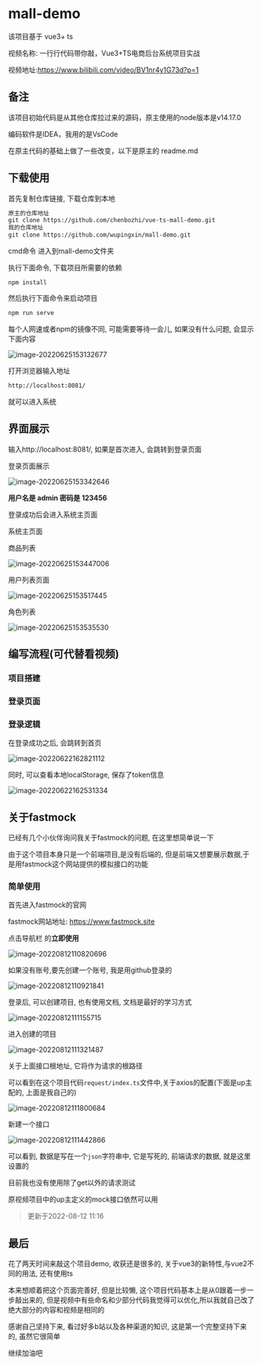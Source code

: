 # mall-demo

该项目基于 vue3+ ts

视频名称: 一行行代码带你敲，Vue3+TS电商后台系统项目实战

视频地址:https://www.bilibili.com/video/BV1nr4y1G73d?p=1 

## 备注

该项目初始代码是从其他仓库拉过来的源码，原主使用的node版本是v14.17.0

编码软件是IDEA，我用的是VsCode

在原主代码的基础上做了一些改变，以下是原主的 readme.md

## 下载使用

首先复制仓库链接, 下载仓库到本地


```xml
原主的仓库地址
git clone https://github.com/chenbozhi/vue-ts-mall-demo.git
我的仓库地址
git clone https://github.com/wupingxin/mall-demo.git
```

cmd命令 进入到mall-demo文件夹

执行下面命令, 下载项目所需要的依赖

```
npm install
```

然后执行下面命令来启动项目

```xml
npm run serve
```

每个人网速或者npm的镜像不同, 可能需要等待一会儿, 如果没有什么问题, 会显示下面内容

![image-20220625153132677](https://firstbucket-1300448090.cos.ap-chengdu.myqcloud.com/cbz_book_images/image-20220625153132677.png)

打开浏览器输入地址

```xml
http://localhost:8081/
```

就可以进入系统

## 界面展示

输入http://localhost:8081/, 如果是首次进入, 会跳转到登录页面

登录页面展示

![image-20220625153342646](https://firstbucket-1300448090.cos.ap-chengdu.myqcloud.com/cbz_book_images/image-20220625153342646.png)

**用户名是 admin  密码是 123456**

登录成功后会进入系统主页面

系统主页面

商品列表

![image-20220625153447006](https://firstbucket-1300448090.cos.ap-chengdu.myqcloud.com/cbz_book_images/image-20220625153447006.png)

用户列表页面

![image-20220625153517445](https://firstbucket-1300448090.cos.ap-chengdu.myqcloud.com/cbz_book_images/image-20220625153517445.png)

角色列表

![image-20220625153535530](https://firstbucket-1300448090.cos.ap-chengdu.myqcloud.com/cbz_book_images/image-20220625153535530.png)

## 编写流程(可代替看视频)


### 项目搭建

### 登录页面

### 登录逻辑

在登录成功之后, 会跳转到首页

![image-20220622162821112](https://firstbucket-1300448090.cos.ap-chengdu.myqcloud.com/cbz_book_images/image-20220622162821112.png)

同时, 可以查看本地localStorage, 保存了token信息

![image-20220622162531334](https://firstbucket-1300448090.cos.ap-chengdu.myqcloud.com/cbz_book_images/image-20220622162531334.png)

## 关于fastmock

已经有几个小伙伴询问我关于fastmock的问题, 在这里想简单说一下

由于这个项目本身只是一个前端项目,是没有后端的, 但是前端又想要展示数据,于是用fastmock这个网站提供的模拟接口的功能

### 简单使用

首先进入fastmock的官网

fastmock网站地址: https://www.fastmock.site

点击导航栏 的**立即使用**

![image-20220812110820696](https://firstbucket-1300448090.cos.ap-chengdu.myqcloud.com//cbz_book_imagesimage-20220812110820696.png)

如果没有账号,要先创建一个账号, 我是用github登录的



![image-20220812110921841](https://firstbucket-1300448090.cos.ap-chengdu.myqcloud.com//cbz_book_imagesimage-20220812110921841.png)

登录后, 可以创建项目, 也有使用文档, 文档是最好的学习方式

![image-20220812111155715](https://firstbucket-1300448090.cos.ap-chengdu.myqcloud.com//cbz_book_imagesimage-20220812111155715.png)



进入创建的项目



![image-20220812111321487](https://firstbucket-1300448090.cos.ap-chengdu.myqcloud.com//cbz_book_imagesimage-20220812111321487.png)



关于上面接口根地址, 它将作为请求的根路径

可以看到在这个项目代码`request/index.ts`文件中,关于axios的配置(下面是up主配的, 上面是我自己的)

![image-20220812111800684](https://firstbucket-1300448090.cos.ap-chengdu.myqcloud.com//cbz_book_imagesimage-20220812111800684.png)



新建一个接口



![image-20220812111442866](https://firstbucket-1300448090.cos.ap-chengdu.myqcloud.com//cbz_book_imagesimage-20220812111442866.png)



可以看到, 数据是写在一个`json`字符串中, 它是写死的, 前端请求的数据, 就是这里设置的



目前我也没有使用除了get以外的请求测试



原视频项目中的up主定义的mock接口依然可以用



> 更新于2022-08-12 11:16



## 最后

花了两天时间来敲这个项目demo, 收获还是很多的, 关于vue3的新特性,与vue2不同的用法, 还有使用ts

本来想顺着把这个页面完善好, 但是比较懒, 这个项目代码基本上是从0跟着一步一步敲出来的, 但是视频中有些命名和少部分代码我觉得可以优化,所以我就自己改了
绝大部分的内容和视频是相同的


感谢自己坚持下来, 看过好多b站以及各种渠道的知识, 这是第一个完整坚持下来的, 虽然它很简单

继续加油吧
